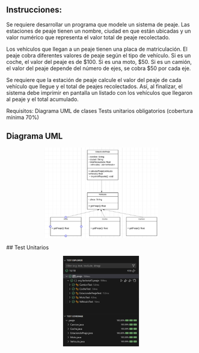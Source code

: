 ## Instrucciones:
Se requiere desarrollar un programa que modele un sistema de peaje. Las estaciones de peaje tienen un nombre, ciudad en que están ubicadas y un valor numérico que representa el valor total de peaje recolectado.

Los vehículos que llegan a un peaje tienen una placa de matriculación. El peaje cobra diferentes valores de peaje según el tipo de vehículo. Si es un coche, el valor del peaje es de $100. Si es una moto, $50. Si es un camión, el valor del peaje depende del número de ejes, se cobra $50 por cada eje.

Se requiere que la estación de peaje calcule el valor del peaje de cada vehículo que llegue y el total de peajes recolectados. Así, al finalizar, el sistema debe imprimir en pantalla un listado con los vehículos que llegaron al peaje y el total acumulado.

Requisitos:
Diagrama UML de clases
Tests unitarios obligatorios (cobertura mínima 70%)

## Diagrama UML

<p align="center">
	  <img src= "https://github.com/mercyluz/Peaje/blob/main/src/main/resources/umlpeaje.png"width=60% height=60%/>

</p>
## Test Unitarios
<p align="center">
	  <img src= "https://github.com/mercyluz/Peaje/blob/main/src/main/resources/Peajetest.png"width=40% height=40%/>
</p>
